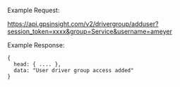 Example Request:

https://api.gpsinsight.com/v2/drivergroup/adduser?session_token=xxxx&group=Service&username=ameyer

Example Response:

    {
      head: { .... },
      data: "User driver group access added"
    }
